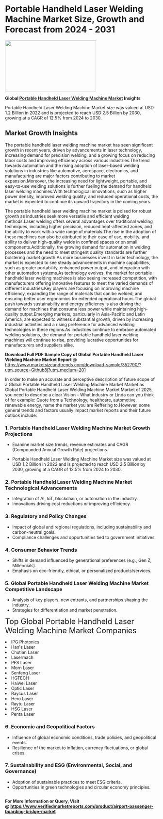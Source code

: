 <H1>Portable Handheld Laser Welding Machine Market Size, Growth and Forecast from 2024 - 2031</H1><img class="aligncenter size-medium wp-image-584254" src="https://thirdeyenews.in/wp-content/uploads/2024/09/Global-Market-Research-300x168.jpeg" alt="" width="300" height="168" /><p><strong>Global&nbsp;<a href="https://www.marketsizeandtrends.com/download-sample/352790/?utm_source=Github8j?utm_medium=201">Portable Handheld Laser Welding Machine Market</a> Insights</strong></p><p>Portable Handheld Laser Welding Machine Market size was valued at USD 1.2 Billion in 2022 and is projected to reach USD 2.5 Billion by 2030, growing at a CAGR of 12.5% from 2024 to 2030.</p><p><h2>Market Growth Insights</h2> <p>The portable handheld laser welding machine market has seen significant growth in recent years, driven by advancements in laser technology, increasing demand for precision welding, and a growing focus on reducing labor costs and improving efficiency across various industries.The trend towards automation and the rising adoption of laser-based welding solutions in industries like automotive, aerospace, electronics, and manufacturing are major factors contributing to market expansion.Moreover, the increasing need for lightweight, portable, and easy-to-use welding solutions is further fueling the demand for handheld laser welding machines.With technological innovations, such as higher power density, improved welding quality, and reduced operational costs, the market is expected to continue its upward trajectory in the coming years.</p> <p>The portable handheld laser welding machine market is poised for robust growth as industries seek more versatile and efficient welding methods.Laser welding offers several advantages over traditional welding techniques, including higher precision, reduced heat-affected zones, and the ability to work with a wide range of materials.The rise in the adoption of these machines can also be attributed to their ease of use, mobility, and ability to deliver high-quality welds in confined spaces or on small components.Additionally, the growing demand for automation in welding processes and the need to meet stringent quality standards are further bolstering market growth.As more businesses invest in laser technology, the market is expected to see steady advancements in machine capabilities, such as greater portability, enhanced power output, and integration with other automation systems.As technology evolves, the market for portable handheld laser welding machines is also seeing increased competition, with manufacturers offering innovative features to meet the varied demands of different industries.Key players are focusing on improving machine efficiency, expanding the range of materials that can be welded, and ensuring better user ergonomics for extended operational hours.The global push towards sustainability and energy efficiency is also driving the demand for machines that consume less power while maintaining high-quality output.Emerging markets, particularly in Asia-Pacific and Latin America, are expected to witness substantial growth, driven by increasing industrial activities and a rising preference for advanced welding technologies in these regions.As industries continue to embrace automated welding solutions, the demand for portable handheld laser welding machines will continue to rise, providing lucrative opportunities for manufacturers and suppliers alike.</p> <p><span class=""><strong>Download Full PDF Sample Copy of Global Portable Handheld Laser Welding Machine Market Report</strong> @ <a href="https://www.marketsizeandtrends.com/download-sample/352790/?utm_source=Github8j?utm_medium=201" target="_blank">https://www.marketsizeandtrends.com/download-sample/352790/?utm_source=Github8j?utm_medium=201</a></span></p><p>In order to make an accurate and perceptive description of future scope of a Global&nbsp;Portable Handheld Laser Welding Machine Market Market as Global&nbsp;Portable Handheld Laser Welding Machine Market Market of 2025, you need to describe a clear Vision &ndash; What Industry or Linda can you think of for example: Quote from a Technology, healthcare, automotive, renewable energy, name the market you are Reffering to.However, some general trends and factors usually impact market reports and their future outlook include:</p><h3>1.&nbsp;<strong>Portable Handheld Laser Welding Machine Market Growth Projections</strong></h3><ul><li>Examine market size trends, revenue estimates and CAGR (Compounded Annual Growth Rate) projections.</li><li><p>Portable Handheld Laser Welding Machine Market size was valued at USD 1.2 Billion in 2022 and is projected to reach USD 2.5 Billion by 2030, growing at a CAGR of 12.5% from 2024 to 2030.</p></li></ul><h3>2.&nbsp;<strong>Portable Handheld Laser Welding Machine Market Technological Advancements</strong></h3><ul><li>Integration of AI, IoT, blockchain, or automation in the industry.</li><li>Innovations driving cost reductions or improving efficiency.</li></ul><h3>3.&nbsp;<strong>Regulatory and Policy Changes</strong></h3><ul><li>Impact of global and regional regulations, including sustainability and carbon-neutral goals.</li><li>Compliance challenges and opportunities tied to government initiatives.</li></ul><h3>4.&nbsp;<strong>Consumer Behavior Trends</strong></h3><ul><li>Shifts in demand influenced by generational preferences (e.g., Gen Z, Millennials).</li><li>Emphasis on eco-friendly, ethical, or personalized products/services.</li></ul><h3>5.&nbsp;<strong>Global Portable Handheld Laser Welding Machine Market Competitive Landscape</strong></h3><ul><li>Analysis of key players, new entrants, and partnerships shaping the industry.</li><li>Strategies for differentiation and market penetration.</li></ul><p data-pm-slice="1 1 []"><span style="color: inherit; font-family: inherit; font-size: 25px;">Top Global Portable Handheld Laser Welding Machine Market Companies</span></p><div class="" data-test-id=""><p><li>IPG Photonics</li><li> Han's Laser</li><li> Chutian Laser</li><li> Lasermach</li><li> PES Laser</li><li> Morn Laser</li><li> Senfeng Laser</li><li> HGTECH</li><li> Haiwei Laser</li><li> Optic Laser</li><li> Raycus Laser</li><li> Hero Laser</li><li> Raytu Laser</li><li> HSG Laser</li><li> Penta Laser</li></p></div><h3>6.&nbsp;<strong>Economic and Geopolitical Factors</strong></h3><ul><li>Influence of global economic conditions, trade policies, and geopolitical events.</li><li>Resilience of the market to inflation, currency fluctuations, or global crises.</li></ul><h3>7.&nbsp;<strong>Sustainability and ESG (Environmental, Social, and Governance)</strong></h3><ul><li>Adoption of sustainable practices to meet ESG criteria.</li><li>Opportunities in green technologies and circular economy principles.</li></ul><h2><strong style="font-size: 14px;">For More Information or Query, Visit @&nbsp;</strong><a style="background-color: #ffffff; font-size: 14px;" href="https://www.marketsizeandtrends.com/report/portable-handheld-laser-welding-machine-market/" target="_blank">https://www.verifiedmarketreports.com/product/airport-passenger-boarding-bridge-market</a></h2>